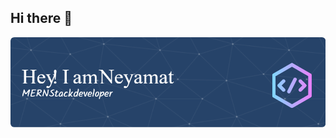 ## Hi there 👋
<img src="https://github.com/Niamot-Ullah/Niamot-Ullah/blob/main/github-header-image%20(2).png"/>

<!--
**Niamot-Ullah/Niamot-Ullah** is a ✨ _special_ ✨ repository because its `README.md` (this file) appears on your GitHub profile.

Here are some ideas to get you started:

- 🔭 I’m currently working on ...
- 🌱 I’m currently learning ...
- 👯 I’m looking to collaborate on ...
- 🤔 I’m looking for help with ...
- 💬 Ask me about ...
- 📫 How to reach me: ...
- 😄 Pronouns: ...
- ⚡ Fun fact: ...
-->
